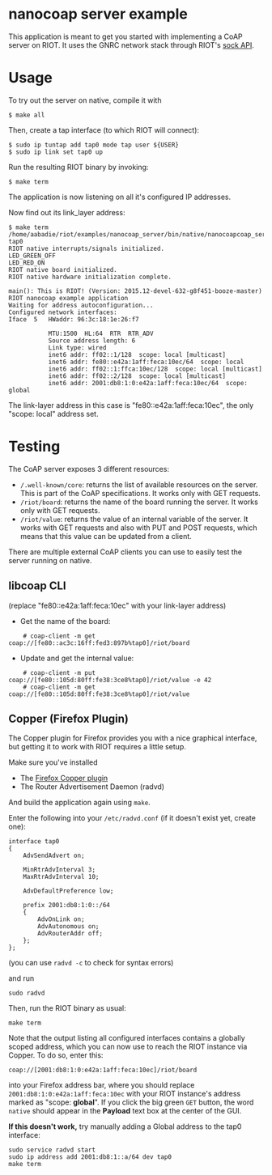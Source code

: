 nanocoap server example
=======================

This application is meant to get you started with implementing a CoAP server on RIOT.
It uses the GNRC network stack through RIOT's
[sock API](http://doc.riot-os.org/group__net__sock.html).

Usage
=====

To try out the server on native, compile it with

```
$ make all
```

Then, create a tap interface (to which RIOT will connect):

```
$ sudo ip tuntap add tap0 mode tap user ${USER}
$ sudo ip link set tap0 up
```

Run the resulting RIOT binary by invoking:

```
$ make term
```

The application is now listening on all it's configured IP addresses.

Now find out its link\_layer address:


```
$ make term
/home/aabadie/riot/examples/nanocoap_server/bin/native/nanocoapcoap_server.elf tap0
RIOT native interrupts/signals initialized.
LED_GREEN_OFF
LED_RED_ON
RIOT native board initialized.
RIOT native hardware initialization complete.

main(): This is RIOT! (Version: 2015.12-devel-632-g8f451-booze-master)
RIOT nanocoap example application
Waiting for address autoconfiguration...
Configured network interfaces:
Iface  5   HWaddr: 96:3c:18:1e:26:f7

           MTU:1500  HL:64  RTR  RTR_ADV
           Source address length: 6
           Link type: wired
           inet6 addr: ff02::1/128  scope: local [multicast]
           inet6 addr: fe80::e42a:1aff:feca:10ec/64  scope: local
           inet6 addr: ff02::1:ffca:10ec/128  scope: local [multicast]
           inet6 addr: ff02::2/128  scope: local [multicast]
           inet6 addr: 2001:db8:1:0:e42a:1aff:feca:10ec/64  scope: global
```

The link-layer address in this case is "fe80::e42a:1aff:feca:10ec", the only
"scope: local" address set.

Testing
=======

The CoAP server exposes 3 different resources:

* `/.well-known/core`: returns the list of available resources on the server.
This is part of the CoAP specifications. It works only with GET requests.
* `/riot/board`: returns the name of the board running the server. It works
only with GET requests.
* `/riot/value`: returns the value of an internal variable of the server. It
works with GET requests and also with PUT and POST requests, which means that
this value can be updated from a client.

There are multiple external CoAP clients you can use to easily test the server
running on native.

libcoap CLI
-----------

(replace "fe80::e42a:1aff:feca:10ec" with your link-layer address)

* Get the name of the board:
```
    # coap-client -m get coap://[fe80::ac3c:16ff:fed3:897b%tap0]/riot/board
```

* Update and get the internal value:
```
    # coap-client -m put coap://[fe80::105d:80ff:fe38:3ce8%tap0]/riot/value -e 42
    # coap-client -m get coap://[fe80::105d:80ff:fe38:3ce8%tap0]/riot/value
```

Copper (Firefox Plugin)
-----------------------

The Copper plugin for Firefox provides you with a nice graphical interface, but
getting it to work with RIOT requires a little setup.

Make sure you've installed

- The [Firefox Copper plugin](https://addons.mozilla.org/en-US/firefox/addon/copper-270430/)
- The Router Advertisement Daemon (radvd)

And build the application again using `make`.

Enter the following into your `/etc/radvd.conf` (if it doesn't exist yet, create one):

```
interface tap0
{
    AdvSendAdvert on;

    MinRtrAdvInterval 3;
    MaxRtrAdvInterval 10;

    AdvDefaultPreference low;

    prefix 2001:db8:1:0::/64
    {
        AdvOnLink on;
        AdvAutonomous on;
        AdvRouterAddr off;
    };
};
```

(you can use `radvd -c` to check for syntax errors)

and run

```
sudo radvd
```

Then, run the RIOT binary as usual:

```
make term
```

Note that the output listing all configured interfaces contains a globally scoped
address, which you can now use to reach the RIOT instance via Copper. To do so, enter this:

```
coap://[2001:db8:1:0:e42a:1aff:feca:10ec]/riot/board
```

into your Firefox address bar, where you should replace `2001:db8:1:0:e42a:1aff:feca:10ec`
with your RIOT instance's address marked as "scope: **global**".
If you click the big green `GET` button, the word `native` should appear in the
**Payload** text box at the center of the GUI.

**If this doesn't work,** try manually adding a Global address to the tap0 interface:

```
sudo service radvd start
sudo ip address add 2001:db8:1::a/64 dev tap0
make term
```
